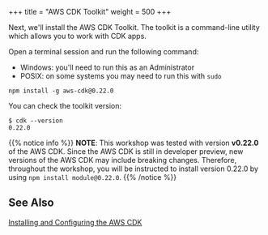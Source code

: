 +++
title = "AWS CDK Toolkit"
weight = 500
+++

Next, we'll install the AWS CDK Toolkit. The toolkit is a command-line utility
which allows you to work with CDK apps.

Open a terminal session and run the following command:

- Windows: you'll need to run this as an Administrator
- POSIX: on some systems you may need to run this with `sudo`

```console
npm install -g aws-cdk@0.22.0
```

You can check the toolkit version:

```console
$ cdk --version
0.22.0
```

{{% notice info %}} __NOTE__: This workshop was tested with version __v0.22.0__ of the AWS CDK. Since the AWS
CDK is still in developer preview, new versions of the AWS CDK may include
breaking changes. Therefore, throughout the workshop, you will be instructed to
install version 0.22.0 by using `npm install module@0.22.0`. {{% /notice %}}

## See Also

[Installing and Configuring the AWS CDK](https://docs.aws.amazon.com/CDK/latest/userguide/install_config.html)
